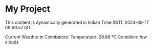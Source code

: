 # My Project

This content is dynamically generated in Indian Time (IST): 2024-09-17 09:59:57 IST


Current Weather in Coimbatore:
Temperature: 28.88 °C
Condition: few clouds
